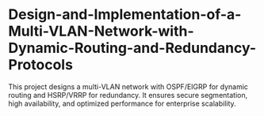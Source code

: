 # Design-and-Implementation-of-a-Multi-VLAN-Network-with-Dynamic-Routing-and-Redundancy-Protocols
This project designs a multi-VLAN network with OSPF/EIGRP for dynamic routing and HSRP/VRRP for redundancy. It ensures secure segmentation, high availability, and optimized performance for enterprise scalability.
